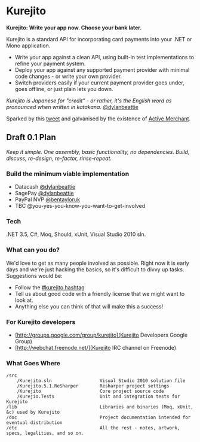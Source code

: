 # Kurejito

**Kurejito: Write your app now. Choose your bank later.**

Kurejito is a standard API for incorporating card payments into your .NET or Mono application.

* Write your app against a clean API, using built-in test implementations to refine your payment system.
* Deploy your app against any supported payment provider with minimal code changes - or write your own provider.
* Switch providers easily if your current payment provider goes under, goes offline, or just plain lets you down.

_Kurejito is Japanese for "credit" - or rather, it's the English word as pronounced when written in katakana._  [@dylanbeattie](http://twitter.com/dylanbeattie/status/4526129926901760)

Sparked by this [tweet](http://twitter.com/dylanbeattie/status/4143251615383552) and galvanised by the existence of [Active Merchant](http://www.activemerchant.org/).

## Draft 0.1 Plan
_Keep it simple.  One assembly, basic functionality, no dependencies. Build, discuss, re-design, re-factor, rinse-repeat._

### Build the minimum viable implementation
* Datacash [@dylanbeattie](http://twitter.com/dylanbeattie)
* SagePay [@dylanbeattie](http://twitter.com/dylanbeattie)
* PayPal NVP [@bentayloruk](http://twitter.com/bentayloruk)
* TBC @you-yes-you-know-you-want-to-get-involved

### Tech
.NET 3.5, C#, Moq, Should, xUnit, Visual Studio 2010 sln.

### What can you do?
We'd love to get as many people involved as possible.  Right now it is early days and we're just hacking the basics, so it's difficult to divvy up tasks.  Suggestions would be:

* Follow the [#kurejito hashtag](http://twitter.com/#search?q=%23kurejito)
* Tell us about good code with a friendly license that we might want to look at.
* Anything else you can think of that will make this a success!

### For Kurejito developers

* [http://groups.google.com/group/kurejito](Kurejito Developers Google Group)
* [http://webchat.freenode.net/](Kurejito IRC channel on Freenode)

### What Goes Where

    /src
        /Kurejito.sln                  Visual Studio 2010 solution file
        /Kurejito.5.1.ReSharper	       Resharper project settings
        /Kurejito                      Core project source code
        /Kurejio.Tests                 Unit and integration tests for Kurejito
    /lib                               Libraries and binaries (Moq, xUnit, &c) used by Kurejito
    /doc                               Project documentation intended for eventual distribution
    /etc                               All the rest - notes, artwork, specs, legalities, and so on.








